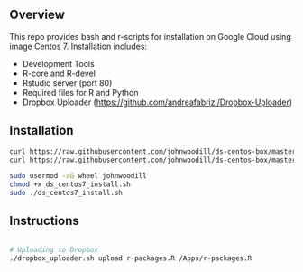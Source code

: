 Overview
------------
This repo provides bash and r-scripts for installation on Google Cloud using image Centos 7. Installation includes:

* Development Tools
* R-core and R-devel
* Rstudio server (port 80)
* Required files for R and Python
* Dropbox Uploader (https://github.com/andreafabrizi/Dropbox-Uploader)


Installation
------------

``` bash
curl https://raw.githubusercontent.com/johnwoodill/ds-centos-box/master/ds_centos7_install.sh > ds_centos7_install.sh
curl https://raw.githubusercontent.com/johnwoodill/ds-centos-box/master/r-packages.R > r-packages.R

sudo usermod -aG wheel johnwoodill
chmod +x ds_centos7_install.sh
sudo ./ds_centos7_install.sh
```

Instructions
------------

``` bash

# Uploading to Dropbox
./dropbox_uploader.sh upload r-packages.R /Apps/r-packages.R

```

